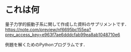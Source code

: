 # これは何

量子力学的振動子系に関して作成した資料のサプリメントです．
https://note.com/preview/nf6695bc155ea?prev_access_key=e963f7ae6dddcfab99ea8ab1048710e6

例題を解くためのPythonプログラムです．
